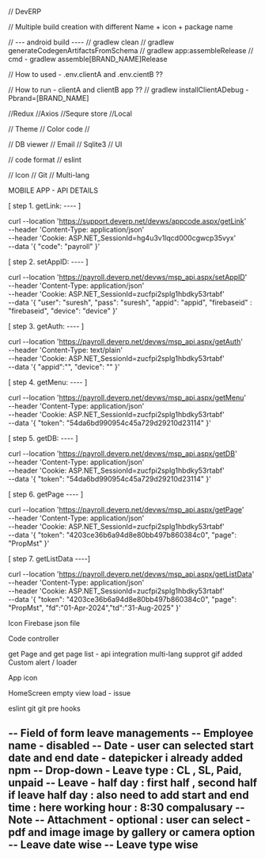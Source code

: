 // DevERP

// Multiple build creation with different Name + icon + package name

// --- android build ----
// gradlew clean
// gradlew generateCodegenArtifactsFromSchema 
// gradlew app:assembleRelease 
// cmd - gradlew assemble[BRAND_NAME]Release

// How to used - .env.clientA and .env.cientB ??

// How to run - clientA and clientB app ??
// gradlew installClientADebug -Pbrand=[BRAND_NAME]

//Redux
//Axios
//Sequre store
//Local

// Theme
// Color code
//

// DB viewer
// Email
// Sqlite3
// UI

// code format
// eslint

// Icon
// Git
// Multi-lang

MOBILE APP - API DETAILS 

[ step 1. getLink: ---- ]

curl --location 'https://support.deverp.net/devws/appcode.aspx/getLink' \
--header 'Content-Type: application/json' \
--header 'Cookie: ASP.NET_SessionId=hg4u3v1lqcd000cgwcp35vyx' \
--data '{
    "code": "payroll"
}'

[ step 2. setAppID: ---- ]

curl --location 'https://payroll.deverp.net/devws/msp_api.aspx/setAppID' \
--header 'Content-Type: application/json' \
--header 'Cookie: ASP.NET_SessionId=zucfpi2splg1hbdky53rtabf' \
--data '{
    "user": "suresh",
    "pass": "suresh",
    "appid": "appid",
    "firebaseid" : "firebaseid",
    "device": "device"
}'

[ step 3. getAuth: ---- ]

curl --location 'https://payroll.deverp.net/devws/msp_api.aspx/getAuth' \
--header 'Content-Type: text/plain' \
--header 'Cookie: ASP.NET_SessionId=zucfpi2splg1hbdky53rtabf' \
--data '{
    "appid":"",
    "device": ""
}'

[ step 4. getMenu: ---- ]

curl --location 'https://payroll.deverp.net/devws/msp_api.aspx/getMenu' \
--header 'Content-Type: application/json' \
--header 'Cookie: ASP.NET_SessionId=zucfpi2splg1hbdky53rtabf' \
--data '{
    "token": "54da6bd990954c45a729d29210d23114"
}'

[ step 5. getDB: ---- ]

curl --location 'https://payroll.deverp.net/devws/msp_api.aspx/getDB' \
--header 'Content-Type: application/json' \
--header 'Cookie: ASP.NET_SessionId=zucfpi2splg1hbdky53rtabf' \
--data '{
    "token": "54da6bd990954c45a729d29210d23114"
}'

[ step 6. getPage ---- ]

curl --location 'https://payroll.deverp.net/devws/msp_api.aspx/getPage' \
--header 'Content-Type: application/json' \
--header 'Cookie: ASP.NET_SessionId=zucfpi2splg1hbdky53rtabf' \
--data '{
    "token": "4203ce36b6a94d8e80bb497b860384c0",
    "page": "PropMst"
}'

[ step 7. getListData ----]

curl --location 'https://payroll.deverp.net/devws/msp_api.aspx/getListData' \
--header 'Content-Type: application/json' \
--header 'Cookie: ASP.NET_SessionId=zucfpi2splg1hbdky53rtabf' \
--data '{
    "token": "4203ce36b6a94d8e80bb497b860384c0",
    "page": "PropMst", "fd":"01-Apr-2024","td":"31-Aug-2025"
}'


Icon
Firebase json file

Code controller

get Page and get page list - api integration
multi-lang supprot
gif added 
Custom alert / loader 

App icon

HomeScreen empty view load - issue

eslint
git
git pre hooks


-- Field of form leave managements 
-- Employee name - disabled 
-- Date - user can selected start date and end date - datepicker i already added npm 
-- Drop-down - Leave type : CL , SL, Paid, unpaid
-- Leave - half day : first half , second half
        if leave half day : also need to add start and end time : here working hour : 8:30 compalusary 
-- Note 
-- Attachment - optional : user can select - pdf and image 
        image by gallery or camera option
-- Leave date wise
-- Leave type wise
-- 
